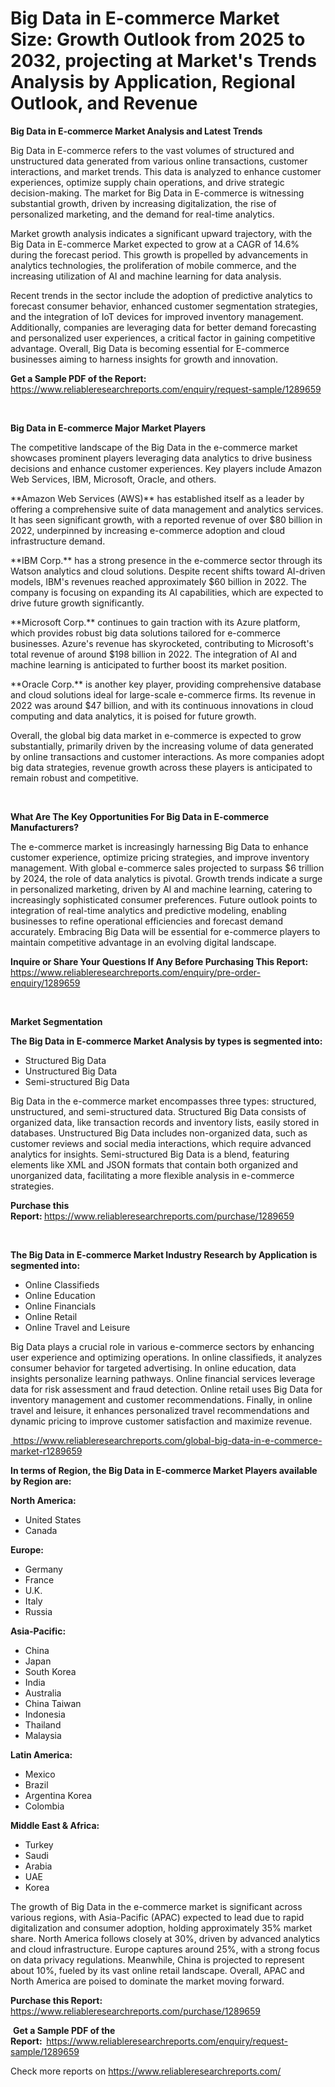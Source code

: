 <p><h1>Big Data in E-commerce Market Size: Growth Outlook from 2025 to 2032, projecting at Market's Trends Analysis by Application, Regional Outlook, and Revenue</h1></p><p><strong>Big Data in E-commerce Market Analysis and Latest Trends</strong></p>
<p><p>Big Data in E-commerce refers to the vast volumes of structured and unstructured data generated from various online transactions, customer interactions, and market trends. This data is analyzed to enhance customer experiences, optimize supply chain operations, and drive strategic decision-making. The market for Big Data in E-commerce is witnessing substantial growth, driven by increasing digitalization, the rise of personalized marketing, and the demand for real-time analytics.</p><p>Market growth analysis indicates a significant upward trajectory, with the Big Data in E-commerce Market expected to grow at a CAGR of 14.6% during the forecast period. This growth is propelled by advancements in analytics technologies, the proliferation of mobile commerce, and the increasing utilization of AI and machine learning for data analysis.</p><p>Recent trends in the sector include the adoption of predictive analytics to forecast consumer behavior, enhanced customer segmentation strategies, and the integration of IoT devices for improved inventory management. Additionally, companies are leveraging data for better demand forecasting and personalized user experiences, a critical factor in gaining competitive advantage. Overall, Big Data is becoming essential for E-commerce businesses aiming to harness insights for growth and innovation.</p></p>
<p><strong>Get a Sample PDF of the Report:&nbsp;</strong> <a href="https://www.reliableresearchreports.com/enquiry/request-sample/1289659?utm_campaign=2538&utm_medium=2&utm_source=Github&utm_content=ia&utm_term=28022025&utm_id=big-data-in-e-commerce">https://www.reliableresearchreports.com/enquiry/request-sample/1289659</a></p>
<p>&nbsp;</p>
<p><strong>Big Data in E-commerce Major Market Players</strong></p>
<p><p>The competitive landscape of the Big Data in the e-commerce market showcases prominent players leveraging data analytics to drive business decisions and enhance customer experiences. Key players include Amazon Web Services, IBM, Microsoft, Oracle, and others.</p><p>**Amazon Web Services (AWS)** has established itself as a leader by offering a comprehensive suite of data management and analytics services. It has seen significant growth, with a reported revenue of over $80 billion in 2022, underpinned by increasing e-commerce adoption and cloud infrastructure demand.</p><p>**IBM Corp.** has a strong presence in the e-commerce sector through its Watson analytics and cloud solutions. Despite recent shifts toward AI-driven models, IBM's revenues reached approximately $60 billion in 2022. The company is focusing on expanding its AI capabilities, which are expected to drive future growth significantly.</p><p>**Microsoft Corp.** continues to gain traction with its Azure platform, which provides robust big data solutions tailored for e-commerce businesses. Azure's revenue has skyrocketed, contributing to Microsoft's total revenue of around $198 billion in 2022. The integration of AI and machine learning is anticipated to further boost its market position.</p><p>**Oracle Corp.** is another key player, providing comprehensive database and cloud solutions ideal for large-scale e-commerce firms. Its revenue in 2022 was around $47 billion, and with its continuous innovations in cloud computing and data analytics, it is poised for future growth.</p><p>Overall, the global big data market in e-commerce is expected to grow substantially, primarily driven by the increasing volume of data generated by online transactions and customer interactions. As more companies adopt big data strategies, revenue growth across these players is anticipated to remain robust and competitive.</p></p>
<p>&nbsp;</p>
<p><strong>What Are The Key Opportunities For Big Data in E-commerce Manufacturers?</strong></p>
<p><p>The e-commerce market is increasingly harnessing Big Data to enhance customer experience, optimize pricing strategies, and improve inventory management. With global e-commerce sales projected to surpass $6 trillion by 2024, the role of data analytics is pivotal. Growth trends indicate a surge in personalized marketing, driven by AI and machine learning, catering to increasingly sophisticated consumer preferences. Future outlook points to integration of real-time analytics and predictive modeling, enabling businesses to refine operational efficiencies and forecast demand accurately. Embracing Big Data will be essential for e-commerce players to maintain competitive advantage in an evolving digital landscape.</p></p>
<p><strong>Inquire or Share Your Questions If Any Before Purchasing This Report:</strong> <a href="https://www.reliableresearchreports.com/enquiry/pre-order-enquiry/1289659?utm_campaign=2538&utm_medium=2&utm_source=Github&utm_content=ia&utm_term=28022025&utm_id=big-data-in-e-commerce">https://www.reliableresearchreports.com/enquiry/pre-order-enquiry/1289659</a></p>
<p>&nbsp;</p>
<p><strong>Market Segmentation</strong></p>
<p><strong>The Big Data in E-commerce Market Analysis by types is segmented into:</strong></p>
<p><ul><li>Structured Big Data</li><li>Unstructured Big Data</li><li>Semi-structured Big Data</li></ul></p>
<p><p>Big Data in the e-commerce market encompasses three types: structured, unstructured, and semi-structured data. Structured Big Data consists of organized data, like transaction records and inventory lists, easily stored in databases. Unstructured Big Data includes non-organized data, such as customer reviews and social media interactions, which require advanced analytics for insights. Semi-structured Big Data is a blend, featuring elements like XML and JSON formats that contain both organized and unorganized data, facilitating a more flexible analysis in e-commerce strategies.</p></p>
<p><strong>Purchase this Report:&nbsp;</strong><a href="https://www.reliableresearchreports.com/purchase/1289659?utm_campaign=2538&utm_medium=2&utm_source=Github&utm_content=ia&utm_term=28022025&utm_id=big-data-in-e-commerce">https://www.reliableresearchreports.com/purchase/1289659</a></p>
<p>&nbsp;</p>
<p><strong>The Big Data in E-commerce Market Industry Research by Application is segmented into:</strong></p>
<p><ul><li>Online Classifieds</li><li>Online Education</li><li>Online Financials</li><li>Online Retail</li><li>Online Travel and Leisure</li></ul></p>
<p><p>Big Data plays a crucial role in various e-commerce sectors by enhancing user experience and optimizing operations. In online classifieds, it analyzes consumer behavior for targeted advertising. In online education, data insights personalize learning pathways. Online financial services leverage data for risk assessment and fraud detection. Online retail uses Big Data for inventory management and customer recommendations. Finally, in online travel and leisure, it enhances personalized travel recommendations and dynamic pricing to improve customer satisfaction and maximize revenue.</p></p>
<p><a href="https://www.reliableresearchreports.com/global-big-data-in-e-commerce-market-r1289659?utm_campaign=2538&utm_medium=2&utm_source=Github&utm_content=ia&utm_term=28022025&utm_id=big-data-in-e-commerce">&nbsp;https://www.reliableresearchreports.com/global-big-data-in-e-commerce-market-r1289659</a></p>
<p><strong>In terms of Region, the Big Data in E-commerce Market Players available by Region are:</strong></p>
<p>
    <p> <strong> North America: </strong>
        <ul>
            <li>United States</li>
            <li>Canada</li>
        </ul>
        </p> 
    <p> <strong> Europe: </strong>
        <ul>
            <li>Germany</li>
            <li>France</li>
            <li>U.K.</li>
            <li>Italy</li>
            <li>Russia</li>
        </ul>
        </p> 
    <p> <strong> Asia-Pacific: </strong>
        <ul>
            <li>China</li>
            <li>Japan</li>
            <li>South Korea</li>
            <li>India</li>
            <li>Australia</li>
            <li>China Taiwan</li>
            <li>Indonesia</li>
            <li>Thailand</li>
            <li>Malaysia</li>
        </ul>
        </p> 
    <p> <strong> Latin America: </strong>
        <ul>
            <li>Mexico</li>
            <li>Brazil</li>
            <li>Argentina Korea</li>
            <li>Colombia</li>
        </ul>
        </p> 
    <p> <strong> Middle East & Africa: </strong>
        <ul>
            <li>Turkey</li>
            <li>Saudi</li>
            <li>Arabia</li>
            <li>UAE</li>
            <li>Korea</li>
        </ul>
    </p>
    </p>
<p><p>The growth of Big Data in the e-commerce market is significant across various regions, with Asia-Pacific (APAC) expected to lead due to rapid digitalization and consumer adoption, holding approximately 35% market share. North America follows closely at 30%, driven by advanced analytics and cloud infrastructure. Europe captures around 25%, with a strong focus on data privacy regulations. Meanwhile, China is projected to represent about 10%, fueled by its vast online retail landscape. Overall, APAC and North America are poised to dominate the market moving forward.</p></p>
<p><strong>Purchase this Report: </strong><a href="https://www.reliableresearchreports.com/purchase/1289659?utm_campaign=2538&utm_medium=2&utm_source=Github&utm_content=ia&utm_term=28022025&utm_id=big-data-in-e-commerce">https://www.reliableresearchreports.com/purchase/1289659</a></p>
<p>&nbsp;<strong>Get a Sample PDF of the Report:&nbsp;&nbsp;</strong><a href="https://www.reliableresearchreports.com/enquiry/request-sample/1289659?utm_campaign=2538&utm_medium=2&utm_source=Github&utm_content=ia&utm_term=28022025&utm_id=big-data-in-e-commerce">https://www.reliableresearchreports.com/enquiry/request-sample/1289659</a></p>
<p><strong></strong></p>
<p>Check more reports on <a href="https://www.reliableresearchreports.com/?utm_campaign=2538&utm_medium=2&utm_source=Github&utm_content=ia&utm_term=28022025&utm_id=big-data-in-e-commerce">https://www.reliableresearchreports.com/</a></p>